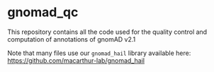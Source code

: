 # gnomad_qc

This repository contains all the code used for the quality control and computation of annotations of gnomAD v2.1

Note that many files use our `gnomad_hail` library available here: https://github.com/macarthur-lab/gnomad_hail


